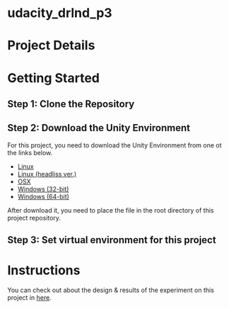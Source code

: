 # udacity_drlnd_p3

# Project Details


# Getting Started

## Step 1: Clone the Repository

## Step 2: Download the Unity Environment

For this project, you need to download the Unity Environment from one ot the links below.

* [Linux]()
* [Linux (headliss ver.)]()
* [OSX]()
* [Windows (32-bit)]()
* [Windows (64-bit)]()

After download it, you need to place the file in the root directory of this project repository.

## Step 3: Set virtual environment for this project



# Instructions

You can check out about the design & results of the experiment on this project in [here]().


